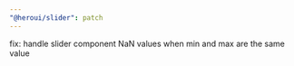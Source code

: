 ```yaml
---
"@heroui/slider": patch
---
```


fix: handle slider component NaN values when min and max are the same value 
